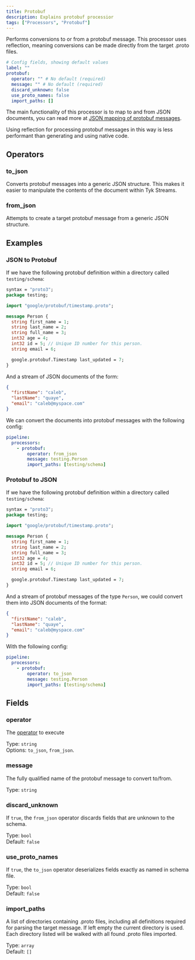 ```yaml
---
title: Protobuf
description: Explains protobuf processior
tags: ["Processors", "Protobuf"]
---
```


Performs conversions to or from a protobuf message. This processor uses reflection, meaning conversions can be made directly from the target .proto files.

```yml
# Config fields, showing default values
label: ""
protobuf:
  operator: "" # No default (required)
  message: "" # No default (required)
  discard_unknown: false
  use_proto_names: false
  import_paths: []
```

The main functionality of this processor is to map to and from JSON documents, you can read more at [JSON mapping of protobuf messages](https://developers.google.com/protocol-buffers/docs/proto3#json).

Using reflection for processing protobuf messages in this way is less performant than generating and using native code.

## Operators

### to_json

Converts protobuf messages into a generic JSON structure. This makes it easier to manipulate the contents of the document within Tyk Streams.

### from_json

Attempts to create a target protobuf message from a generic JSON structure.

## Examples

### JSON to Protobuf

If we have the following protobuf definition within a directory called `testing/schema`:

```protobuf
syntax = "proto3";
package testing;

import "google/protobuf/timestamp.proto";

message Person {
  string first_name = 1;
  string last_name = 2;
  string full_name = 3;
  int32 age = 4;
  int32 id = 5; // Unique ID number for this person.
  string email = 6;

  google.protobuf.Timestamp last_updated = 7;
}
```

And a stream of JSON documents of the form:

```json
{
  "firstName": "caleb",
  "lastName": "quaye",
  "email": "caleb@myspace.com"
}
```

We can convert the documents into protobuf messages with the following config:

```yaml
pipeline:
  processors:
    - protobuf:
        operator: from_json
        message: testing.Person
        import_paths: [testing/schema]
```

### Protobuf to JSON

If we have the following protobuf definition within a directory called `testing/schema`:

```protobuf
syntax = "proto3";
package testing;

import "google/protobuf/timestamp.proto";

message Person {
  string first_name = 1;
  string last_name = 2;
  string full_name = 3;
  int32 age = 4;
  int32 id = 5; // Unique ID number for this person.
  string email = 6;

  google.protobuf.Timestamp last_updated = 7;
}
```

And a stream of protobuf messages of the type `Person`, we could convert them into JSON documents of the format:

```json
{
  "firstName": "caleb",
  "lastName": "quaye",
  "email": "caleb@myspace.com"
}
```

With the following config:

```yaml
pipeline:
  processors:
    - protobuf:
        operator: to_json
        message: testing.Person
        import_paths: [testing/schema]
```

## Fields

### operator

The [operator](#operators) to execute

Type: `string`  
Options: `to_json`, `from_json`.

### message

The fully qualified name of the protobuf message to convert to/from.

Type: `string`

### discard_unknown

If `true`, the `from_json` operator discards fields that are unknown to the schema.

Type: `bool`  
Default: `false`

### use_proto_names

If `true`, the `to_json` operator deserializes fields exactly as named in schema file.

Type: `bool`  
Default: `false`

### import_paths

A list of directories containing .proto files, including all definitions required for parsing the target message. If left empty the current directory is used. Each directory listed will be walked with all found .proto files imported.

Type: `array`  
Default: `[]`
